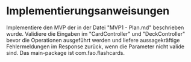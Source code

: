 # Implementierungsanweisungen
Implementiere den MVP der in der Datei "MVP1 - Plan.md" beschrieben wurde.
Validiere die Eingaben im "CardController" und "DeckController" bevor die Operationen ausgeführt werden
und liefere aussagekräftige Fehlermeldungen im Response zurück, wenn die Parameter nicht valide sind.
Das main-package ist com.fao.flashcards.